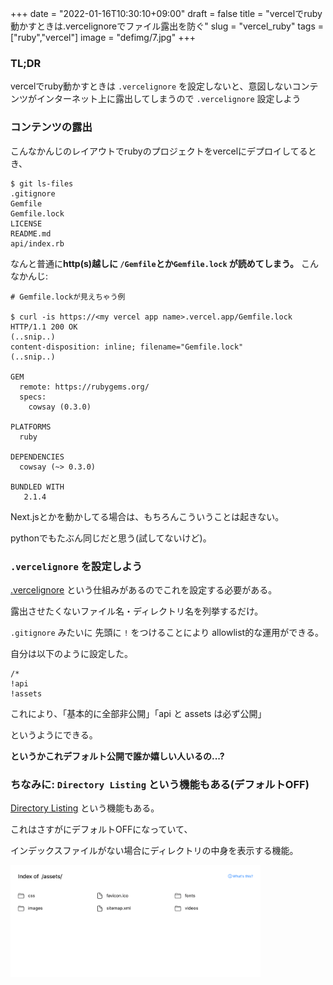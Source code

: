+++
date = "2022-01-16T10:30:10+09:00"
draft = false
title = "vercelでruby動かすときは.vercelignoreでファイル露出を防ぐ"
slug = "vercel_ruby"
tags = ["ruby","vercel"]
image = "defimg/7.jpg"
+++

<!--more-->

### TL;DR

vercelでruby動かすときは `.vercelignore` を設定しないと、意図しないコンテンツがインターネット上に露出してしまうので `.vercelignore` 設定しよう

### コンテンツの露出

こんなかんじのレイアウトでrubyのプロジェクトをvercelにデプロイしてるとき、

```
$ git ls-files
.gitignore
Gemfile
Gemfile.lock
LICENSE
README.md
api/index.rb
```

なんと普通に**http(s)越しに `/Gemfile`とか`Gemfile.lock` が読めてしまう。** こんなかんじ:

```
# Gemfile.lockが見えちゃう例

$ curl -is https://<my vercel app name>.vercel.app/Gemfile.lock
HTTP/1.1 200 OK
(..snip..)
content-disposition: inline; filename="Gemfile.lock"
(..snip..)

GEM
  remote: https://rubygems.org/
  specs:
    cowsay (0.3.0)

PLATFORMS
  ruby

DEPENDENCIES
  cowsay (~> 0.3.0)

BUNDLED WITH
   2.1.4
```

Next.jsとかを動かしてる場合は、もちろんこういうことは起きない。

pythonでもたぶん同じだと思う(試してないけど)。


### `.vercelignore` を設定しよう

[.vercelignore](https://vercel.com/guides/prevent-uploading-sourcepaths-with-vercelignore) という仕組みがあるのでこれを設定する必要がある。

露出させたくないファイル名・ディレクトリ名を列挙するだけ。

`.gitignore` みたいに 先頭に `!` をつけることにより allowlist的な運用ができる。

自分は以下のように設定した。


```
/*
!api
!assets
```

これにより、「基本的に全部非公開」「api と assets は必ず公開」

というようにできる。

**というかこれデフォルト公開で誰か嬉しい人いるの...?**


### ちなみに: `Directory Listing` という機能もある(デフォルトOFF)

[Directory Listing](https://vercel.com/docs/concepts/edge-network/directory-listing) という機能もある。

これはさすがにデフォルトOFFになっていて、

インデックスファイルがない場合にディレクトリの中身を表示する機能。

<img alt="vercel directory listing" src="/images/vercel-directory-listing.png" width=400>

<script type="text/javascript" src="/js/prism.js" async></script>
